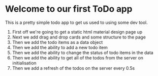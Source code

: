 # Welcome to our first ToDo app
This is a pretty simple todo app to get us used to using some dev tool.

1. First off we're going to get a static html material design page up
2. Next we add drag and drop cards and some structure to the page
3. Then we add the todo items as a data object
4. Then we add the ability to add a new todo item
5. Then we add the ability to change the status of todo items in the data
6. Then we add the ability to get all of the todos from the server on initialisation
7. Then we add a refresh of the todos on the server every 0.5s